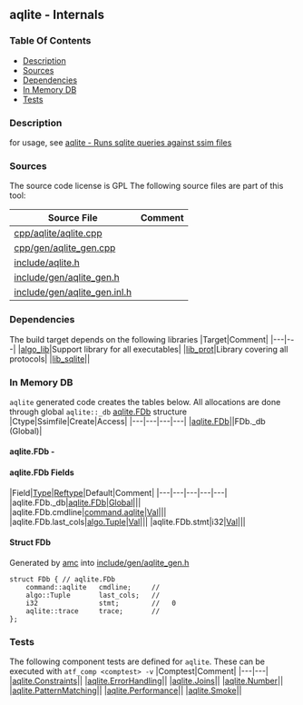 ## aqlite - Internals


### Table Of Contents
<a href="#table-of-contents"></a>
<!-- dev.mdmark  mdmark:MDSECTION  state:BEG_AUTO  param:Toc -->
* [Description](#description)
* [Sources](#sources)
* [Dependencies](#dependencies)
* [In Memory DB](#in-memory-db)
* [Tests](#tests)

<!-- dev.mdmark  mdmark:MDSECTION  state:END_AUTO  param:Toc -->

### Description
<a href="#description"></a>
<!-- dev.mdmark  mdmark:MDSECTION  state:BEG_AUTO  param:Description -->
for usage, see [aqlite - Runs sqlite queries against ssim files](/txt/exe/aqlite/README.md)

<!-- dev.mdmark  mdmark:MDSECTION  state:END_AUTO  param:Description -->

### Sources
<a href="#sources"></a>
<!-- dev.mdmark  mdmark:MDSECTION  state:BEG_AUTO  param:Sources -->
The source code license is GPL
The following source files are part of this tool:

|Source File|Comment|
|---|---|
|[cpp/aqlite/aqlite.cpp](/cpp/aqlite/aqlite.cpp)||
|[cpp/gen/aqlite_gen.cpp](/cpp/gen/aqlite_gen.cpp)||
|[include/aqlite.h](/include/aqlite.h)||
|[include/gen/aqlite_gen.h](/include/gen/aqlite_gen.h)||
|[include/gen/aqlite_gen.inl.h](/include/gen/aqlite_gen.inl.h)||

<!-- dev.mdmark  mdmark:MDSECTION  state:END_AUTO  param:Sources -->

### Dependencies
<a href="#dependencies"></a>
<!-- dev.mdmark  mdmark:MDSECTION  state:BEG_AUTO  param:Dependencies -->
The build target depends on the following libraries
|Target|Comment|
|---|---|
|[algo_lib](/txt/lib/algo_lib/README.md)|Support library for all executables|
|[lib_prot](/txt/lib/lib_prot/README.md)|Library covering all protocols|
|[lib_sqlite](/txt/lib/lib_sqlite/README.md)||

<!-- dev.mdmark  mdmark:MDSECTION  state:END_AUTO  param:Dependencies -->

### In Memory DB
<a href="#in-memory-db"></a>
<!-- dev.mdmark  mdmark:MDSECTION  state:BEG_AUTO  param:Imdb -->
`aqlite` generated code creates the tables below.
All allocations are done through global `aqlite::_db` [aqlite.FDb](#aqlite-fdb) structure
|Ctype|Ssimfile|Create|Access|
|---|---|---|---|
|[aqlite.FDb](#aqlite-fdb)||FDb._db (Global)|

#### aqlite.FDb - 
<a href="#aqlite-fdb"></a>

#### aqlite.FDb Fields
<a href="#aqlite-fdb-fields"></a>
|Field|[Type](/txt/ssimdb/dmmeta/ctype.md)|[Reftype](/txt/ssimdb/dmmeta/reftype.md)|Default|Comment|
|---|---|---|---|---|
|aqlite.FDb._db|[aqlite.FDb](/txt/exe/aqlite/internals.md#aqlite-fdb)|[Global](/txt/exe/amc/reftypes.md#global)|||
|aqlite.FDb.cmdline|[command.aqlite](/txt/protocol/command/README.md#command-aqlite)|[Val](/txt/exe/amc/reftypes.md#val)|||
|aqlite.FDb.last_cols|[algo.Tuple](/txt/protocol/algo/Tuple.md)|[Val](/txt/exe/amc/reftypes.md#val)|||
|aqlite.FDb.stmt|i32|[Val](/txt/exe/amc/reftypes.md#val)|||

#### Struct FDb
<a href="#struct-fdb"></a>
Generated by [amc](/txt/exe/amc/README.md) into [include/gen/aqlite_gen.h](/include/gen/aqlite_gen.h)
```
struct FDb { // aqlite.FDb
    command::aqlite   cmdline;     //
    algo::Tuple       last_cols;   //
    i32               stmt;        //   0
    aqlite::trace     trace;       //
};
```

<!-- dev.mdmark  mdmark:MDSECTION  state:END_AUTO  param:Imdb -->

### Tests
<a href="#tests"></a>
<!-- dev.mdmark  mdmark:MDSECTION  state:BEG_AUTO  param:Tests -->
The following component tests are defined for `aqlite`.
These can be executed with `atf_comp <comptest> -v`
|Comptest|Comment|
|---|---|
|[aqlite.Constraints](/test/atf_comp/aqlite.Constraints)||
|[aqlite.ErrorHandling](/test/atf_comp/aqlite.ErrorHandling)||
|[aqlite.Joins](/test/atf_comp/aqlite.Joins)||
|[aqlite.Number](/test/atf_comp/aqlite.Number)||
|[aqlite.PatternMatching](/test/atf_comp/aqlite.PatternMatching)||
|[aqlite.Performance](/test/atf_comp/aqlite.Performance)||
|[aqlite.Smoke](/test/atf_comp/aqlite.Smoke)||

<!-- dev.mdmark  mdmark:MDSECTION  state:END_AUTO  param:Tests -->

